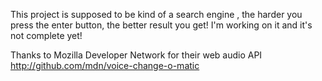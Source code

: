This project is supposed to be kind of a search engine ,
the harder you press the enter button, the better result you get!
I'm working on it and it's not complete yet!

Thanks to Mozilla Developer Network for their web audio API http://github.com/mdn/voice-change-o-matic  

